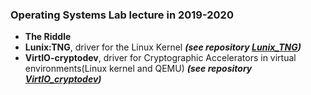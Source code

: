 ### Operating Systems Lab lecture in 2019-2020

* **The Riddle**
* **Lunix:TNG**, driver for the Linux Kernel ***(see repository [Lunix_TNG](https://github.com/ntouev/Lunix_TNG))***
* **VirtIO-cryptodev**, driver for Cryptographic Accelerators in virtual environments(Linux kernel and QEMU) ***(see repository [VirtIO_cryptodev](https://github.com/ntouev/VirtIO-cryptodev))***

